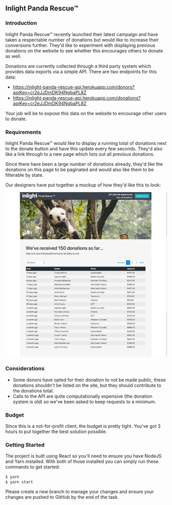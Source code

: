 ## Inlight Panda Rescue™

### Introduction

Inlight Panda Rescue™ recently launched their latest campaign and have taken a respectable number of donations but would
like to increase their conversions further. They'd like to experiment with displaying previous donations on the website
to see whether this encourages others to donate as well.

Donations are currently collected through a third party system which provides data exports via a simple API. There are
two endpoints for this data:

- https://inlight-panda-rescue-api.herokuapp.com/donors?apiKey=cr2eJJDmDK94NgbaPL8Z
- https://inlight-panda-rescue-api.herokuapp.com/donations?apiKey=cr2eJJDmDK94NgbaPL8Z

Your job will be to expose this data on the website to encourage other users to donate.

### Requirements

Inlight Panda Rescue™ would like to display a running total of donations next to the donate button and have this update
every few seconds. They'd also like a link through to a new page which lists out all previous donations.

Since there have been a large number of donations already, they'd like the donations on this page to be paginated and
would also like them to be filterable by state.

Our designers have put together a mockup of how they'd like this to look:

![Image](mockup.jpg?raw=true)

### Considerations

- Some donors have opted for their donation to not be made public, these donations shouldn't be listed on the site, but
  they should contribute to the donations total.
- Calls to the API are quite computationally expensive (the donation system is old) so we've been asked to keep requests
  to a minimum.

### Budget

Since this is a not-for-profit client, the budget is pretty tight. You've got 3 hours to put together the best solution
possible.

### Getting Started

The project is built using React so you'll need to ensure you have NodeJS and Yarn installed. With both of those
installed you can simply run these commands to get started:

```
$ yarn
$ yarn start
```

Please create a new branch to manage your changes and ensure your changes are pushed to GitHub by the end of the task.
